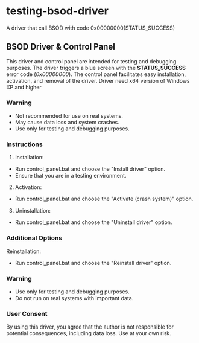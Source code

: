 # testing-bsod-driver
A driver that call BSOD with code 0x00000000(STATUS_SUCCESS)

## BSOD Driver & Control Panel
This driver and control panel are intended for testing and debugging purposes. The driver triggers a blue screen with the **STATUS_SUCCESS** error code (*0x00000000*). The control panel facilitates easy installation, activation, and removal of the driver. Driver need x64 version of Windows XP and higher

### Warning
- Not recommended for use on real systems.
- May cause data loss and system crashes.
- Use only for testing and debugging purposes.

### Instructions
1. Installation:
 - Run control_panel.bat and choose the "Install driver" option.
 - Ensure that you are in a testing environment.

2. Activation:
 - Run control_panel.bat and choose the "Activate (crash system)" option.

3. Uninstallation:
 - Run control_panel.bat and choose the "Uninstall driver" option.

### Additional Options
Reinstallation:
 - Run control_panel.bat and choose the "Reinstall driver" option.

### Warning
- Use only for testing and debugging purposes.
- Do not run on real systems with important data.

### User Consent
By using this driver, you agree that the author is not responsible for potential consequences, including data loss. Use at your own risk.
